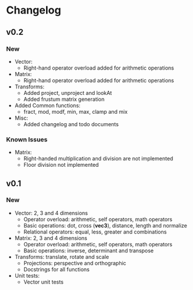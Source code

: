 # Changelog

## v0.2

### New

- Vector:
    - Right-hand operator overload added for arithmetic operations
- Matrix:
    - Right-hand operator overload added for arithmetic operations
- Transforms:
    - Added project, unproject and lookAt
    - Added frustum matrix generation
- Added Common functions:
    - fract, mod, modf, min, max, clamp and mix
- Misc:
    - Added changelog and todo documents

### Known Issues

- Matrix:
    - Right-handed multiplication and division are not implemented
    - Floor division not implemented

## v0.1

### New

- Vector: 2, 3 and 4 dimensions
    - Operator overload: arithmetic, self operators, math operators
    - Basic operations: dot, cross (__vec3__), distance, length and normalize
    - Relational operators: equal, less, greater and combinations
- Matrix: 2, 3 and 4 dimensions
    - Operator overload: arithmetic, self operators, math operators
    - Basic operations: inverse, determinant and transpose
- Transforms: translate, rotate and scale
    - Projections: perspective and orthographic
    - Docstrings for all functions
- Unit tests:
    - Vector unit tests